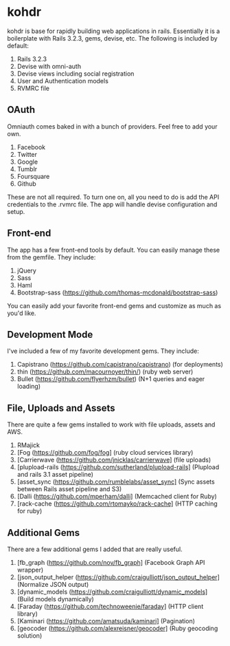 # kohdr

kohdr is base for rapidly building web applications in rails. Essentially it is
a boilerplate with Rails 3.2.3, gems, devise, etc. The following is included by 
default:

1. Rails 3.2.3
2. Devise with omni-auth
3. Devise views including social registration
4. User and Authentication models
5. RVMRC file


## OAuth

Omniauth comes baked in with a bunch of providers. Feel free to add your own. 

1. Facebook
2. Twitter
3. Google
4. Tumblr
5. Foursquare
6. Github

These are not all required. To turn one on, all you need to do is add the API credentials to the .rvmrc file. The app will handle devise configuration and setup.


## Front-end

The app has a few front-end tools by default. You can easily manage these from the gemfile. They include:

1. jQuery
2. Sass
3. Haml
4. Bootstrap-sass (https://github.com/thomas-mcdonald/bootstrap-sass)

You can easily add your favorite front-end gems and customize as much as you'd like.


## Development Mode

I've included a few of my favorite development gems. They include:

1. Capistrano (https://github.com/capistrano/capistrano) (for deployments)
2. thin (https://github.com/macournoyer/thin/) (ruby web server)
3. Bullet (https://github.com/flyerhzm/bullet) (N+1 queries and eager loading)


## File, Uploads and Assets

There are quite a few gems installed to work with file uploads, assets and AWS.

1. RMajick
2. [Fog (https://github.com/fog/fog] (ruby cloud services library)
3. [Carrierwave (https://github.com/jnicklas/carrierwave] (file uploads)
4. [plupload-rails (https://github.com/sutherland/plupload-rails] (Plupload and rails 3.1 asset pipeline)
5. [asset_sync (https://github.com/rumblelabs/asset_sync] (Sync assets between Rails asset pipeline and S3)
6. [Dalli (https://github.com/mperham/dalli] (Memcached client for Ruby)
7. [rack-cache (https://github.com/rtomayko/rack-cache] (HTTP caching for ruby)


## Additional Gems

There are a few additional gems I added that are really useful.

1. [fb_graph (https://github.com/nov/fb_graph] (Facebook Graph API wrapper)
2. [json_output_helper (https://github.com/craigulliott/json_output_helper] (Normalize JSON output)
3. [dynamic_models (https://github.com/craigulliott/dynamic_models] (Build models dynamically)
4. [Faraday (https://github.com/technoweenie/faraday] (HTTP client library)
5. [Kaminari (https://github.com/amatsuda/kaminari] (Pagination)
6. [geocoder (https://github.com/alexreisner/geocoder] (Ruby geocoding solution)
